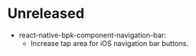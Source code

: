 # Unreleased

- react-native-bpk-component-navigation-bar:
  - Increase tap area for iOS navigation bar buttons.
